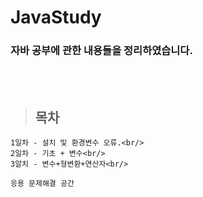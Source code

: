 # JavaStudy

### 자바 공부에 관한 내용들을 정리하였습니다.
<br/><br/>

> ## 목차<br/>
    1일차 - 설치 및 환경변수 오류.<br/>
    2일차 - 기초 + 변수<br/>
    3알치 - 변수+형변환+연산자<br/>
    
    응용 문제해결 공간
